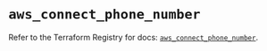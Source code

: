# `aws_connect_phone_number`

Refer to the Terraform Registry for docs: [`aws_connect_phone_number`](https://registry.terraform.io/providers/hashicorp/aws/5.83.0/docs/resources/connect_phone_number).
